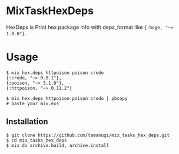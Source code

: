 # MixTaskHexDeps

HexDeps is Print hex package info with deps_format like `{:hoge, "~> 1.0.0"}`.

# Usage

```
$ mix hex.deps httpoison poison credo
{:credo, "~> 0.8.1"},
{:poison, "~> 3.1.0"},
{:httpoison, "~> 0.11.2"}

$ mix hex.deps httpoison poison credo | pbcopy
# paste your mix.exs

```

## Installation

```
$ git clone https://github.com/tamanugi/mix_tasks_hex_deps.git
$ cd mix_tasks_hex_deps
$ mix do archive.build, archive.install
```

